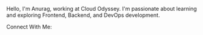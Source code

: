 Hello, I'm Anurag, working at Cloud Odyssey. I'm passionate about learning and exploring Frontend, Backend, and DevOps development.

Connect With Me:
